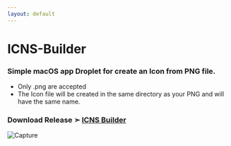 ```yaml
---
layout: default
---
```


# ICNS-Builder
### Simple macOS app Droplet for create an Icon from PNG file.
- Only .png are accepted
- The Icon file will be created in the same directory as your PNG and will have the same name.

### Download Release ➣ [ICNS Builder](https://github.com/chris1111/ICNS-Builder/releases/tag/V2)

![Capture](https://user-images.githubusercontent.com/6248794/209344155-5a72b8d9-a6f1-48a6-b3ff-490df059358b.png)
